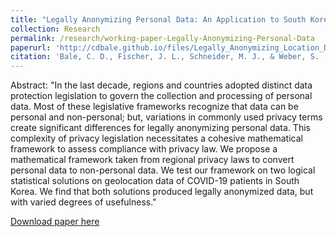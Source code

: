 ```yaml
---
title: "Legally Anonymizing Personal Data: An Application to South Korean COVID-19 Location Data"
collection: Research
permalink: /research/working-paper-Legally-Anonymizing-Personal-Data
paperurl: 'http://cdbale.github.io/files/Legally_Anonymizing_Location_Data_GDPR.pdf'
citation: 'Bale, C. D., Fischer, J. L., Schneider, M. J., & Weber, S. (2021). &quot;Legally Anonymizing Personal Data: An Application to South Korean COVID-19 Location Data.&quot; <i>Working Paper</i>.'
---
```


Abstract: "In the last decade, regions and countries adopted distinct data protection legislation to govern the collection and processing of personal data. Most of these legislative frameworks recognize that data can be personal and non-personal; but, variations in commonly used privacy terms create significant differences for legally anonymizing personal data. This complexity of privacy legislation necessitates a cohesive mathematical framework to assess compliance with privacy law. We propose a mathematical framework taken from regional privacy laws to convert personal data to non-personal data. We test our framework on two logical statistical solutions on geolocation data of COVID-19 patients in South Korea. We find that both solutions produced legally anonymized data, but with varied degrees of usefulness."

[Download paper here](http://cdbale.github.io/files/Legally-Anonymizing-Personal-Data.pdf)
